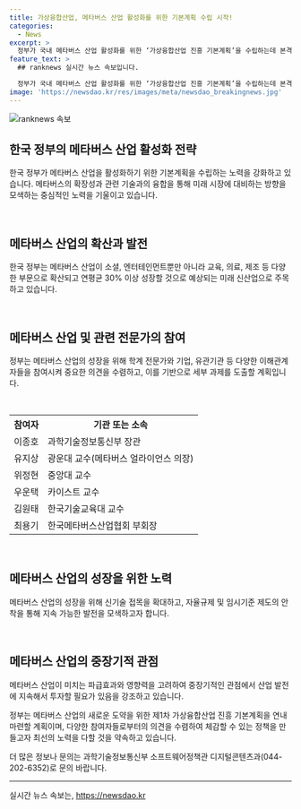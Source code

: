 ```yaml
---
title: 가상융합산업, 메타버스 산업 활성화를 위한 기본계획 수립 시작!
categories:
  - News
excerpt: >
  정부가 국내 메타버스 산업 활성화를 위한 ‘가상융합산업 진흥 기본계획’을 수립하는데 본격 착수했다. 이로써 메타버스의 확장성에 주목해 전 산업의 메타버스 전환을 가속화하고 관련 기술과의 융합 서비스를 확산해 미래 메타버스 시장에 선제적으로 대응할 방침이다. 또한, 새로운 성장 동력 확보를 위해 신기술 접목을 확대하고, 지속가능한 발전을 위해 자율규제·임시기준 제도의 성공적인 안착이 중요하다는 논의가 이뤄졌다. 과기정통부는 다양한 의견을 수렴해 민간수요에 부합하는 세부 과제를 도출하고, 메타버스 산업의 새로운 도약을 준비할 적기로 강조하며 제1차 가상융합산업 진흥 기본계획을 연내 마련할 계획이다.
feature_text: >
  ## ranknews 실시간 뉴스 속보입니다.

  정부가 국내 메타버스 산업 활성화를 위한 ‘가상융합산업 진흥 기본계획’을 수립하는데 본격 착수했다. 이로써 메타버스의 확장성에 주목해 전 산업의 메타버스 전환을 가속화하고 관련 기술과의 융합 서비스를 확산해 미래 메타버스 시장에 선제적으로 대응할 방침이다. 또한, 새로운 성장 동력 확보를 위해 신기술 접목을 확대하고, 지속가능한 발전을 위해 자율규제·임시기준 제도의 성공적인 안착이 중요하다는 논의가 이뤄졌다. 과기정통부는 다양한 의견을 수렴해 민간수요에 부합하는 세부 과제를 도출하고, 메타버스 산업의 새로운 도약을 준비할 적기로 강조하며 제1차 가상융합산업 진흥 기본계획을 연내 마련할 계획이다.
image: 'https://newsdao.kr/res/images/meta/newsdao_breakingnews.jpg'
---
```


<p><img src="https://newsdao.kr/res/images/meta/newsdao_breakingnews.jpg" alt="ranknews 속보" /></p>

<h2 data-ke-size="size26">한국 정부의 메타버스 산업 활성화 전략</h2>

<p data-ke-size="size16">한국 정부가 메타버스 산업을 활성화하기 위한 기본계획을 수립하는 노력을 강화하고 있습니다. 메타버스의 확장성과 관련 기술과의 융합을 통해 미래 시장에 대비하는 방향을 모색하는 중심적인 노력을 기울이고 있습니다.</p>

<p><br></p>

<h2 data-ke-size="size24">메타버스 산업의 확산과 발전</h2>

<p data-ke-size="size16">한국 정부는 메타버스 산업이 소셜, 엔터테인먼트뿐만 아니라 교육, 의료, 제조 등 다양한 부문으로 확산되고 연평균 30% 이상 성장할 것으로 예상되는 미래 신산업으로 주목하고 있습니다.</p>

<p><br></p>

<h2 data-ke-size="size24">메타버스 산업 및 관련 전문가의 참여</h2>

<p data-ke-size="size16">정부는 메타버스 산업의 성장을 위해 학계 전문가와 기업, 유관기관 등 다양한 이해관계자들을 참여시켜 중요한 의견을 수렴하고, 이를 기반으로 세부 과제를 도출할 계획입니다.</p>

<p><br></p>

<table>
  <tr>
    <th>참여자</th>
    <th>기관 또는 소속</th>
  </tr>
  <tr>
    <td>이종호</td>
    <td>과학기술정보통신부 장관</td>
  </tr>
  <tr>
    <td>유지상</td>
    <td>광운대 교수(메타버스 얼라이언스 의장)</td>
  </tr>
  <tr>
    <td>위정현</td>
    <td>중앙대 교수</td>
  </tr>
  <tr>
    <td>우운택</td>
    <td>카이스트 교수</td>
  </tr>
  <tr>
    <td>김원태</td>
    <td>한국기술교육대 교수</td>
  </tr>
  <tr>
    <td>최용기</td>
    <td>한국메타버스산업협회 부회장</td>
  </tr>
</table>

<p><br></p>

<h2 data-ke-size="size24">메타버스 산업의 성장을 위한 노력</h2>

<p data-ke-size="size16">메타버스 산업의 성장을 위해 신기술 접목을 확대하고, 자율규제 및 임시기준 제도의 안착을 통해 지속 가능한 발전을 모색하고자 합니다.</p>

<p><br></p>

<h2 data-ke-size="size24">메타버스 산업의 중장기적 관점</h2>

<p data-ke-size="size16">메타버스 산업이 미치는 파급효과와 영향력을 고려하여 중장기적인 관점에서 산업 발전에 지속해서 투자할 필요가 있음을 강조하고 있습니다.</p>

<p data-ke-size="size16">정부는 메타버스 산업의 새로운 도약을 위한 제1차 가상융합산업 진흥 기본계획을 연내 마련할 계획이며, 다양한 참여자들로부터의 의견을 수렴하여 체감할 수 있는 정책을 만들고자 최선의 노력을 다할 것을 약속하고 있습니다.</p>

<p data-ke-size="size16">더 많은 정보나 문의는 과학기술정보통신부 소프트웨어정책관 디지털콘텐츠과(044-202-6352)로 문의 바랍니다.</p>

<hr>
실시간 뉴스 속보는, <a href="https://newsdao.kr" rel="dofollow">https://newsdao.kr</a>


